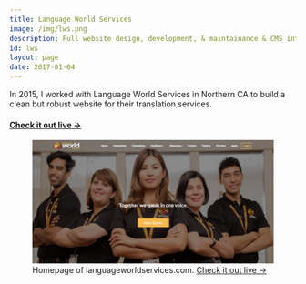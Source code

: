 ```yaml
---
title: Language World Services
image: /img/lws.png
description: Full website design, development, & maintainance & CMS integration.
id: lws
layout: page
date: 2017-01-04
---
```

In 2015, I worked with Language World Services in Northern CA to build a clean but robust website for their translation services.


<h4 class="proj-ext"><a class="" target="_blank" href="https://languageworldservices.com">Check it out live &rarr;</a></h4>

<figure class="border">
  <img src="/img/lws-1.jpg" alt="">
  <figcaption>Homepage of languageworldservices.com. <a target="_blank" href="https://languageworldservices.com">Check it out live &rarr;</a></figcaption>
</figure>